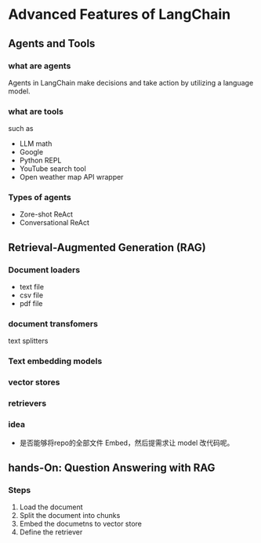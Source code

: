 # Advanced Features of LangChain

## Agents and Tools

### what are agents

Agents in LangChain make decisions and take action by utilizing a language model.

### what are tools

such as 

- LLM math
- Google
- Python REPL
- YouTube search tool
- Open weather map API wrapper

### Types of agents

- Zore-shot ReAct
- Conversational ReAct

## Retrieval-Augmented Generation (RAG)

### Document loaders

- text file
- csv file
- pdf file

### document transfomers

text splitters

### Text embedding models

### vector stores

### retrievers

### idea
- 是否能够将repo的全部文件 Embed，然后提需求让 model 改代码呢。


## hands-On: Question Answering with RAG

### Steps

1. Load the document
2. Split the document into chunks
3. Embed the documetns to vector store
4. Define the retriever
